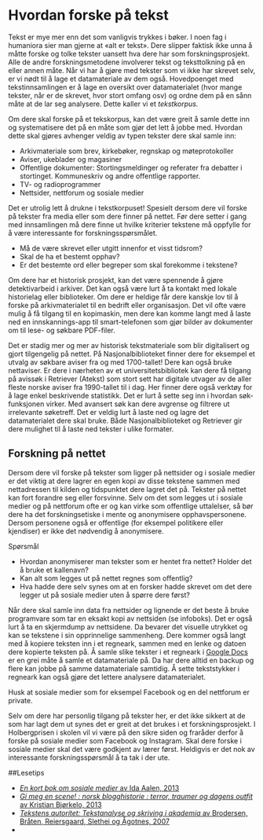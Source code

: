 # Hvordan forske på tekst

Tekst er mye mer enn det som vanligvis trykkes i bøker. I noen fag i humaniora sier man gjerne at «alt er tekst». Dere slipper faktisk ikke unna å måtte forske og tolke tekster uansett hva dere har som forskningsprosjekt. Alle de andre forskningsmetodene involverer tekst og teksttolkning på en eller annen måte. Når vi har å gjøre med tekster som vi ikke har skrevet selv, er vi nødt til å lage et datamateriale av dem også. Hovedpoenget med tekstinnsamlingen er å lage en oversikt over datamaterialet (hvor mange tekster, når er de skrevet, hvor stort omfang osv) og ordne dem på en sånn måte at de lar seg analysere. Dette kaller vi et _tekstkorpus._

Om dere skal forske på et tekskorpus, kan det være greit å samle dette inn og systematisere det på en måte som gjør det lett å jobbe med. Hvordan dette skal gjøres avhenger veldig av typen tekster dere skal samle inn:

  * Arkivmateriale som brev, kirkebøker, regnskap og møteprotokoller
  * Aviser, ukeblader og magasiner
  * Offentlige dokumenter: Stortingsmeldinger og referater fra debatter i stortinget. Kommuneskriv og andre offentlige rapporter.
  * TV- og radioprogrammer
  * Nettsider, nettforum og sosiale medier

Det er utrolig lett å drukne i tekstkorpuset! Spesielt dersom dere vil forske på tekster fra media eller som dere finner på nettet. Før dere setter i gang med innsamlingen må dere finne ut hvilke kriterier tekstene må oppfylle for å være interessante for forskningsspørsmålet.

  * Må de være skrevet eller utgitt innenfor et visst tidsrom?
  * Skal de ha et bestemt opphav?
  * Er det bestemte ord eller begreper som skal forekomme i tekstene?

Om dere har et historisk prosjekt, kan det være spennende å gjøre detektivarbeid i arkiver. Det kan også være lurt å ta kontakt med lokale historielag eller biblioteker. Om dere er heldige får dere kanskje lov til å forske på arkivmaterialet til en bedrift eller organisasjon. Det vil ofte være mulig å få tilgang til en kopimaskin, men dere kan komme langt med å laste ned en innskannings-app til smart-telefonen som gjør bilder av dokumenter om til lese- og søkbare PDF-filer.

Det er stadig mer og mer av historisk tekstmateriale som blir digitalisert og gjort tilgengelig på nettet. På Nasjonalbiblioteket finner dere for eksempel et utvalg av søkbare aviser fra og med 1700-tallet! Dere kan også bruke nettaviser. Er dere i nærheten av et universitetsbibliotek kan dere få tilgang på avissøk i Retriever (Atekst) som stort sett har digitale utvager av de aller fleste norske aviser fra 1990-tallet til i dag. Her finner dere også verktøy for å lage enkel beskrivende statistikk. Det er lurt å sette seg inn i hvordan søk-funksjonen virker. Med avansert søk kan dere avgrense og filtrere ut irrelevante søketreff. Det er veldig lurt å laste ned og lagre det datamaterialet dere skal bruke. Både Nasjonalbiblioteket og Retriever gir dere mulighet til å laste ned tekster i ulike formater.

## Forskning på nettet

Dersom dere vil forske på tekster som ligger på nettsider og i sosiale medier er det viktig at dere lagrer en egen kopi av disse tekstene sammen med nettadressen til kilden og tidspunktet dere lagret det på. Tekster på nettet kan fort forandre seg eller forsvinne. Selv om det som legges ut i sosiale medier og på nettforum ofte er og kan virke som offentlige uttalelser, så bør dere ha det forskningsetiske i mente og anonymisere opphavspersonene. Dersom personene også er offentlige (for eksempel politikere eller kjendiser) er ikke det nødvendig å anonymisere.

Spørsmål

  * Hvordan anonymiserer man tekster som er hentet fra nettet? Holder det å bruke et kallenavn?
  * Kan alt som legges ut på nettet regnes som offentlig?
  * Hva hadde dere selv synes om at en forsker hadde skrevet om det dere legger ut på sosiale medier uten å spørre dere først?

Når dere skal samle inn data fra nettsider og lignende er det beste å bruke programvare som tar en eksakt kopi av nettsiden (se infoboks). Det er også lurt å ta en skjermdump av nettsidene. Da bevarer det visuelle utrykket og kan se tekstene i sin opprinnelige sammenheng. Dere kommer også langt med å kopiere teksten inn i et regneark, sammen med en lenke og datoen dere kopierte teksten på. Å samle slike tekster i et regneark i [Google Docs][1] er en grei måte å samle et datamateriale på. Da har dere alltid en backup og flere kan jobbe på samme datamateriale samtidig. Å sette tekststykker i regneark kan også gjøre det lettere analysere datamaterialet.

   [1]: https://docs.google.com/

<div class="boks">Husk at sosiale medier som for eksempel Facebook og en del nettforum er private.</div>

Selv om dere har personlig tilgang på tekster her, er det ikke sikkert at de som har lagt dem ut synes det er greit at det brukes i et forskningsprosjekt. I Holbergprisen i skolen vil vi være på den sikre siden og fraråder derfor å forske på sosiale medier som Facebook og Instagram. Skal dere forske i sosiale medier skal det være godkjent av lærer først. Heldigvis er det nok av interessante forskningsspørsmål å ta tak i der ute.

##Lesetips

-   [_En kort bok om sosiale medier_ av Ida Aalen, 2013](http://urn.nb.no/URN:NBN:no-nb_digibok_2013071208106)
-   [_Gi meg en scene! : norsk blogghistorie : terror, traumer og dagens outfit_ av Kristian Bjørkelo, 2013](http://urn.nb.no/URN:NBN:no-nb_digiebok_1440)
-   [_Tekstens autoritet: Tekstanalyse og skriving i akademia_ av Brodersen, Bråten, Reiersgaard, Slethei og Ågotnes, 2007](http://urn.nb.no/URN:NBN:no-nb_digibok_2012112206285)
-
